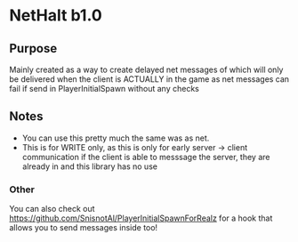 # NetHalt b1.0

## Purpose
Mainly created as a way to create delayed net messages
of which will only be delivered when the client is ACTUALLY in the game
as net messages can fail if send in PlayerInitialSpawn without any checks

## Notes
  - You can use this pretty much the same was as net.
  - This is for WRITE only, as this is only for early server -> client communication
if the client is able to messsage the server, they are already in and this library has no use

### Other

You can also check out https://github.com/SnisnotAl/PlayerInitialSpawnForRealz for a hook that
allows you to send messages inside too!
